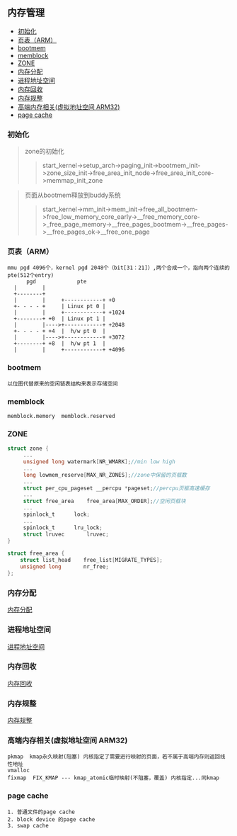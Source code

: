 ## 内存管理

* [初始化](#初始化)
* [页表（ARM）](#页表arm)
* [bootmem](#bootmem)
* [memblock](#memblock)
* [ZONE](#zone)
* [内存分配](#内存分配)
* [进程地址空间](#进程地址空间)
* [内存回收](#内存回收)
* [内存规整](#内存规整)
* [高端内存相关(虚拟地址空间 ARM32)](#高端内存相关虚拟地址空间-arm32)
* [page cache](#page-cache)

### 初始化

> zone的初始化
>> start_kernel->setup_arch->paging_init->bootmem_init->zone_size_init->free_area_init_node->free_area_init_core->memmap_init_zone

> 页面从bootmem释放到buddy系统
>> start_kernel->mm_init->mem_init->free_all_bootmem->free_low_memory_core_early->__free_memory_core->_free_page_memory->__free_pages_bootmem->__free_pages->__free_pages_ok->__free_one_page

### 页表（ARM）
```
mmu pgd 4096个，kernel pgd 2048个（bit[31：21]）,两个合成一个，指向两个连续的pte(512个entry)
      pgd             pte
  |        |
  +--------+
  |        |     +------------+ +0
  +- - - - +     | Linux pt 0 |
  |        |     +------------+ +1024
  +--------+ +0  | Linux pt 1 |
  |        |---->+------------+ +2048
  +- - - - + +4  |  h/w pt 0  |
  |        |---->+------------+ +3072
  +--------+ +8  |  h/w pt 1  |
  |        |     +------------+ +4096
```

### bootmem
```
以位图代替原来的空闲链表结构来表示存储空间
```

### memblock
```
memblock.memory  memblock.reserved
```

### ZONE
```c
struct zone {
     ...
     unsigned long watermark[NR_WMARK];//min low high
     ...
     long lowmem_reserve[MAX_NR_ZONES];//zone中保留的页框数
     ...
     struct per_cpu_pageset __percpu *pageset;//percpu页框高速缓存
     ...
     struct free_area    free_area[MAX_ORDER];//空闲页框块
     ...
     spinlock_t      lock;
     ...
     spinlock_t      lru_lock;
     struct lruvec       lruvec;
}

struct free_area {
    struct list_head    free_list[MIGRATE_TYPES];
    unsigned long       nr_free;
};
```

### 内存分配
[内存分配](./内存分配/内存分配.md)
### 进程地址空间
[进程地址空间](./进程地址空间/进程地址空间.md)
### 内存回收
[内存回收](./内存回收/内存回收.md)

### 内存规整
[内存规整](http://www.cnblogs.com/tolimit/p/5286663.html)

### 高端内存相关(虚拟地址空间 ARM32)
```
pkmap  kmap永久映射(阻塞) 内核指定了需要进行映射的页面，若不属于高端内存则返回线性地址
vmalloc
fixmap  FIX_KMAP --- kmap_atomic临时映射(不阻塞，覆盖) 内核指定...同kmap
```

### page cache
```
1. 普通文件的page cache
2. block device 的page cache
3. swap cache
```
